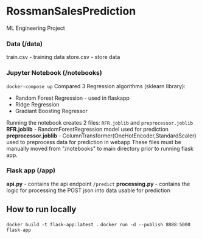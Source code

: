 # RossmanSalesPrediction
ML Engineering Project

### Data (/data)
train.csv - training data
store.csv - store data 

### Jupyter Notebook (/notebooks)
`docker-compose up`
Compared 3 Regression algorithms (sklearn library):
- Random Forest Regression - used in flaskapp
- Ridge Regression
- Gradiant Boosting Regressor

Running the notebook creates 2 files: `RFR.joblib` and `preprocessor.joblib`
**RFR.joblib** - RandomForestRegression model used for prediction
**preprocessor.joblib** - ColumnTransformer(OneHotEncoder,StandardScaler) used to preprocess data for prediction in webapp
These files must be manually moved from "/notebooks" to main directory prior to running flask app.

### Flask app (/app)
**api.py** - contains the api endpoint `/predict`
**processing.py** - contains the logic for processing the POST json into data usable for prediction


## How to run locally
`docker build -t flask-app:latest .`
`docker run -d --publish 8888:5000 flask-app`
